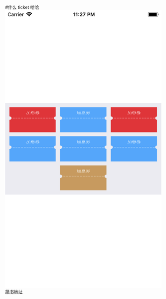 #什么 ticket 哈哈
![效果图](https://github.com/suqinglin113x/ticket/raw/master/screenshots/1.png)
[简书地址](https://www.jianshu.com/p/34a2bbf9c3fc)
